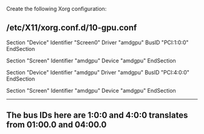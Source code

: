 Create the following Xorg configuration: 

/etc/X11/xorg.conf.d/10-gpu.conf
----------------------------------------

Section "Device"
    Identifier  "Screen0"
    Driver      "amdgpu"
    BusID       "PCI:1:0:0"
EndSection

Section "Screen"
    Identifier "amdgpu"
    Device "amdgpu"
EndSection

Section "Device"
    Identifier  "amdgpu"
    Driver      "amdgpu"
    BusID       "PCI:4:0:0"
EndSection

Section "Screen"
    Identifier "amdgpu"
    Device "amdgpu"
EndSection

----------------------------------------

## The bus IDs here are 1:0:0 and 4:0:0 translates from 01:00.0 and 04:00.0
